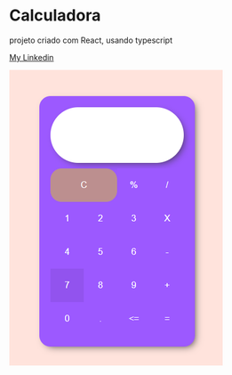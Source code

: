 # Calculadora

projeto criado com React, usando typescript

[My Linkedin](www.linkedin.com/in/pedroprysthon)

<img src="./Assets/imagem.png" alt="" />